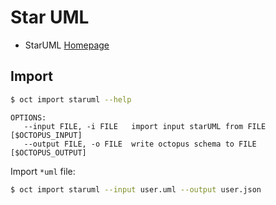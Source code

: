 # Star UML

* StarUML [Homepage](https://staruml.io/)

## Import

```bash
$ oct import staruml --help
```

```
OPTIONS:
   --input FILE, -i FILE   import input starUML from FILE [$OCTOPUS_INPUT]
   --output FILE, -o FILE  write octopus schema to FILE [$OCTOPUS_OUTPUT]
```

Import `*uml` file:

```bash
$ oct import staruml --input user.uml --output user.json 
```
